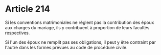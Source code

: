 # Article 214

Si les conventions matrimoniales ne règlent pas la contribution des époux aux charges du mariage, ils y contribuent à proportion de leurs facultés respectives.

Si l'un des époux ne remplit pas ses obligations, il peut y être contraint par l'autre dans les formes prévues au code de procédure civile.
